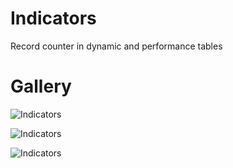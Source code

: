 # Indicators

Record counter in dynamic and performance tables

# Gallery
![Indicators](https://github.com/Organize-Cloud-Labs/Service-Portal/blob/main/Components/Indicators/indicator-options.png)

![Indicators](https://github.com/Organize-Cloud-Labs/Service-Portal/blob/main/Components/Indicators/indicators-img.jpg)

![Indicators](https://github.com/Organize-Cloud-Labs/Service-Portal/blob/main/Components/Indicators/indicator-options.jpg)
